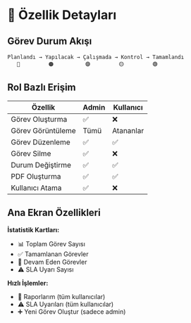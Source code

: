 # 📱 Özellik Detayları

## Görev Durum Akışı
```
Planlandı → Yapılacak → Çalışmada → Kontrol → Tamamlandı
   🔵         🟠          🟣         🟡         🟢
```

## Rol Bazlı Erişim

| Özellik | Admin | Kullanıcı |
|---------|-------|-----------|
| Görev Oluşturma | ✅ | ❌ |
| Görev Görüntüleme | Tümü | Atananlar |
| Görev Düzenleme | ✅ | ✅ |
| Görev Silme | ✅ | ❌ |
| Durum Değiştirme | ✅ | ✅ |
| PDF Oluşturma | ✅ | ✅ |
| Kullanıcı Atama | ✅ | ❌ |

## Ana Ekran Özellikleri

**İstatistik Kartları:**
- 📊 Toplam Görev Sayısı
- ✅ Tamamlanan Görevler
- 🔄 Devam Eden Görevler
- ⚠️ SLA Uyarı Sayısı

**Hızlı İşlemler:**
- 📄 Raporlarım (tüm kullanıcılar)
- ⚠️ SLA Uyarıları (tüm kullanıcılar)
- ➕ Yeni Görev Oluştur (sadece admin)
